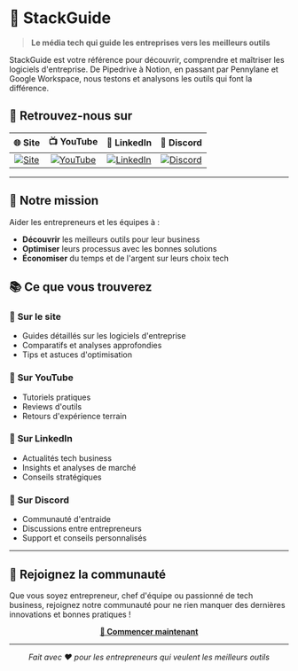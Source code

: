 # 🚀 StackGuide

> **Le média tech qui guide les entreprises vers les meilleurs outils**

StackGuide est votre référence pour découvrir, comprendre et maîtriser les logiciels d'entreprise. De Pipedrive à Notion, en passant par Pennylane et Google Workspace, nous testons et analysons les outils qui font la différence.

## 📍 Retrouvez-nous sur

<div align="center">

| 🌐 **Site** | 📺 **YouTube** | 💼 **LinkedIn** | 💬 **Discord** |
|:---:|:---:|:---:|:---:|
| [![Site](https://img.shields.io/badge/Site-StackGuide-blue?style=for-the-badge&logo=globe)](https://batst.co/newsletter) | [![YouTube](https://img.shields.io/badge/YouTube-StackGuide-red?style=for-the-badge&logo=youtube)](https://batst.co/youtube) | [![LinkedIn](https://img.shields.io/badge/LinkedIn-StackGuide-blue?style=for-the-badge&logo=linkedin)](https://batst.co/linkedin) | [![Discord](https://img.shields.io/badge/Discord-Communauté-purple?style=for-the-badge&logo=discord)](https://batst.co/discord) |

</div>

---

## 🎯 Notre mission

Aider les entrepreneurs et les équipes à :
- **Découvrir** les meilleurs outils pour leur business
- **Optimiser** leurs processus avec les bonnes solutions
- **Économiser** du temps et de l'argent sur leurs choix tech

## 📚 Ce que vous trouverez

### 📖 **Sur le site**
- Guides détaillés sur les logiciels d'entreprise
- Comparatifs et analyses approfondies
- Tips et astuces d'optimisation

### 🎥 **Sur YouTube**
- Tutoriels pratiques
- Reviews d'outils
- Retours d'expérience terrain

### 🤝 **Sur LinkedIn**
- Actualités tech business
- Insights et analyses de marché
- Conseils stratégiques

### 💭 **Sur Discord**
- Communauté d'entraide
- Discussions entre entrepreneurs
- Support et conseils personnalisés

---

## 🌟 Rejoignez la communauté

Que vous soyez entrepreneur, chef d'équipe ou passionné de tech business, rejoignez notre communauté pour ne rien manquer des dernières innovations et bonnes pratiques !

<div align="center">

**[🚀 Commencer maintenant](https://batst.co/newsletter)**

</div>

---

<div align="center">

*Fait avec ❤️ pour les entrepreneurs qui veulent les meilleurs outils*

</div>
